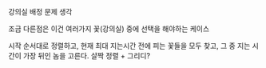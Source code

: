 강의실 배정 문제 생각

조금 다른점은 이건 여러가지 꽃(강의실) 중에 선택을 해야하는 케이스

시작 순서대로 정렬하고, 현재 최대 지는시간 전에 피는 꽃들을 모두 찾고, 그 중 지는 시간이 가장 뒤인 놈을 고른다. 살짝 정렬 + 그리디? 